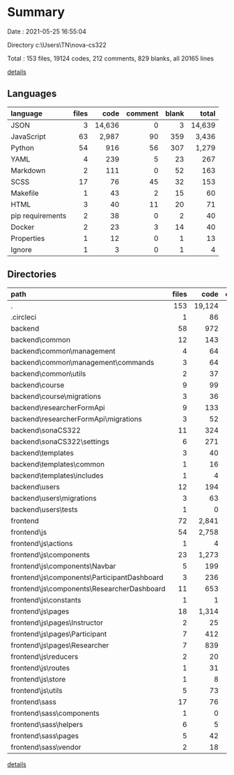 # Summary

Date : 2021-05-25 16:55:04

Directory c:\Users\TN\nova-cs322

Total : 153 files,  19124 codes, 212 comments, 829 blanks, all 20165 lines

[details](details.md)

## Languages
| language | files | code | comment | blank | total |
| :--- | ---: | ---: | ---: | ---: | ---: |
| JSON | 3 | 14,636 | 0 | 3 | 14,639 |
| JavaScript | 63 | 2,987 | 90 | 359 | 3,436 |
| Python | 54 | 916 | 56 | 307 | 1,279 |
| YAML | 4 | 239 | 5 | 23 | 267 |
| Markdown | 2 | 111 | 0 | 52 | 163 |
| SCSS | 17 | 76 | 45 | 32 | 153 |
| Makefile | 1 | 43 | 2 | 15 | 60 |
| HTML | 3 | 40 | 11 | 20 | 71 |
| pip requirements | 2 | 38 | 0 | 2 | 40 |
| Docker | 2 | 23 | 3 | 14 | 40 |
| Properties | 1 | 12 | 0 | 1 | 13 |
| Ignore | 1 | 3 | 0 | 1 | 4 |

## Directories
| path | files | code | comment | blank | total |
| :--- | ---: | ---: | ---: | ---: | ---: |
| . | 153 | 19,124 | 212 | 829 | 20,165 |
| .circleci | 1 | 86 | 5 | 4 | 95 |
| backend | 58 | 972 | 70 | 336 | 1,378 |
| backend\common | 12 | 143 | 17 | 59 | 219 |
| backend\common\management | 4 | 64 | 8 | 20 | 92 |
| backend\common\management\commands | 3 | 64 | 8 | 19 | 91 |
| backend\common\utils | 2 | 37 | 9 | 19 | 65 |
| backend\course | 9 | 99 | 2 | 34 | 135 |
| backend\course\migrations | 3 | 36 | 2 | 15 | 53 |
| backend\researcherFormApi | 9 | 133 | 2 | 39 | 174 |
| backend\researcherFormApi\migrations | 3 | 52 | 2 | 15 | 69 |
| backend\sonaCS322 | 11 | 324 | 29 | 109 | 462 |
| backend\sonaCS322\settings | 6 | 271 | 20 | 86 | 377 |
| backend\templates | 3 | 40 | 11 | 20 | 71 |
| backend\templates\common | 1 | 16 | 7 | 8 | 31 |
| backend\templates\includes | 1 | 4 | 0 | 1 | 5 |
| backend\users | 12 | 194 | 5 | 58 | 257 |
| backend\users\migrations | 3 | 63 | 2 | 14 | 79 |
| backend\users\tests | 1 | 0 | 0 | 1 | 1 |
| frontend | 72 | 2,841 | 103 | 360 | 3,304 |
| frontend\js | 54 | 2,758 | 58 | 323 | 3,139 |
| frontend\js\actions | 1 | 4 | 0 | 1 | 5 |
| frontend\js\components | 23 | 1,273 | 21 | 158 | 1,452 |
| frontend\js\components\Navbar | 5 | 199 | 8 | 50 | 257 |
| frontend\js\components\ParticipantDashboard | 3 | 236 | 1 | 16 | 253 |
| frontend\js\components\ResearcherDashboard | 11 | 653 | 11 | 62 | 726 |
| frontend\js\constants | 1 | 1 | 0 | 0 | 1 |
| frontend\js\pages | 18 | 1,314 | 30 | 126 | 1,470 |
| frontend\js\pages\Instructor | 2 | 25 | 0 | 7 | 32 |
| frontend\js\pages\Participant | 7 | 412 | 12 | 49 | 473 |
| frontend\js\pages\Researcher | 7 | 839 | 18 | 63 | 920 |
| frontend\js\reducers | 2 | 20 | 0 | 5 | 25 |
| frontend\js\routes | 1 | 31 | 0 | 2 | 33 |
| frontend\js\store | 1 | 8 | 0 | 3 | 11 |
| frontend\js\utils | 5 | 73 | 6 | 21 | 100 |
| frontend\sass | 17 | 76 | 45 | 32 | 153 |
| frontend\sass\components | 1 | 0 | 2 | 1 | 3 |
| frontend\sass\helpers | 6 | 5 | 1 | 6 | 12 |
| frontend\sass\pages | 5 | 42 | 2 | 8 | 52 |
| frontend\sass\vendor | 2 | 18 | 23 | 7 | 48 |

[details](details.md)